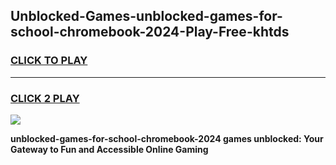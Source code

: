 
## Unblocked-Games-unblocked-games-for-school-chromebook-2024-Play-Free-khtds
<h3>
<a href="https://premium76.site?title=unblocked-games-for-school-chromebook-2024&ref=09A">CLICK TO PLAY</a></h3>
<hr>

<h3>
<a href="https://premium76.site?title=unblocked-games-for-school-chromebook-2024&ref=09A">CLICK 2 PLAY</a>
  
</h3>

<a href="https://premium76.site?title=unblocked-games-for-school-chromebook-2024&ref=09A"><img src="https://clearcache.store/games.png"></a>


**unblocked-games-for-school-chromebook-2024 games unblocked: Your Gateway to Fun and Accessible Online Gaming**
